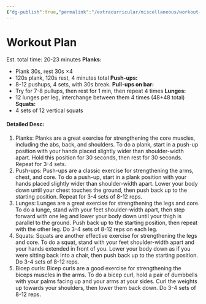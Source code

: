 ```yaml
---
{"dg-publish":true,"permalink":"/extracurricular/miscellaneous/workout-plan/"}
---
```


# Workout Plan
Est. total time: 20-23 minutes
**Planks:**
- Plank 30s, rest 30s $\times4$ 
- 120s plank, 120s rest, 4 minutes total
**Push-ups:**
- 8-12 pushups, 4 sets, with 30s break. 
**Pull-ups on bar:**
- Try for 7-8 pullups, then rest for 1 min, then repeat 4 times
**Lunges:**
- 12 lunges per leg, interchange between them 4 times (48+48 total)
**Squats:**
- 4 sets of 12 vertical squats


#### Detailed Desc:
1.  Planks: Planks are a great exercise for strengthening the core muscles, including the abs, back, and shoulders. To do a plank, start in a push-up position with your hands placed slightly wider than shoulder-width apart. Hold this position for 30 seconds, then rest for 30 seconds. Repeat for 3-4 sets.
2.  Push-ups: Push-ups are a classic exercise for strengthening the arms, chest, and core. To do a push-up, start in a plank position with your hands placed slightly wider than shoulder-width apart. Lower your body down until your chest touches the ground, then push back up to the starting position. Repeat for 3-4 sets of 8-12 reps.
3.  Lunges: Lunges are a great exercise for strengthening the legs and core. To do a lunge, stand with your feet shoulder-width apart, then step forward with one leg and lower your body down until your thigh is parallel to the ground. Push back up to the starting position, then repeat with the other leg. Do 3-4 sets of 8-12 reps on each leg.
4.  Squats: Squats are another effective exercise for strengthening the legs and core. To do a squat, stand with your feet shoulder-width apart and your hands extended in front of you. Lower your body down as if you were sitting back into a chair, then push back up to the starting position. Do 3-4 sets of 8-12 reps.
5.  Bicep curls: Bicep curls are a good exercise for strengthening the biceps muscles in the arms. To do a bicep curl, hold a pair of dumbbells with your palms facing up and your arms at your sides. Curl the weights up towards your shoulders, then lower them back down. Do 3-4 sets of 8-12 reps.